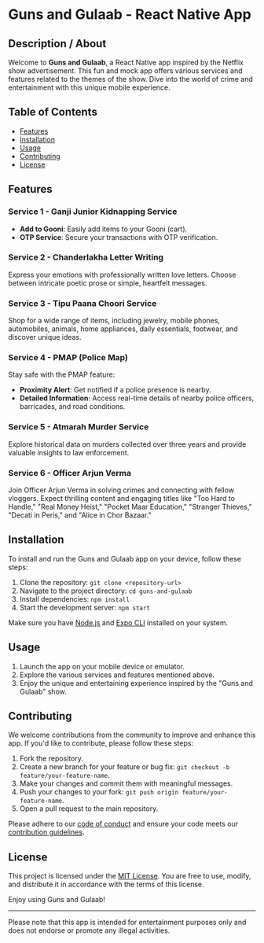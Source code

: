 # Guns and Gulaab - React Native App

## Description / About

Welcome to **Guns and Gulaab**, a React Native app inspired by the Netflix show advertisement. This fun and mock app offers various services and features related to the themes of the show. Dive into the world of crime and entertainment with this unique mobile experience.

## Table of Contents

- [Features](#features)
- [Installation](#installation)
- [Usage](#usage)
- [Contributing](#contributing)
- [License](#license)

## Features

### Service 1 - Ganji Junior Kidnapping Service

- **Add to Gooni**: Easily add items to your Gooni (cart).
- **OTP Service**: Secure your transactions with OTP verification.

### Service 2 - Chanderlakha Letter Writing

Express your emotions with professionally written love letters. Choose between intricate poetic prose or simple, heartfelt messages.

### Service 3 - Tipu Paana Choori Service

Shop for a wide range of items, including jewelry, mobile phones, automobiles, animals, home appliances, daily essentials, footwear, and discover unique ideas.

### Service 4 - PMAP (Police Map)

Stay safe with the PMAP feature:

- **Proximity Alert**: Get notified if a police presence is nearby.
- **Detailed Information**: Access real-time details of nearby police officers, barricades, and road conditions.

### Service 5 - Atmarah Murder Service

Explore historical data on murders collected over three years and provide valuable insights to law enforcement.

### Service 6 - Officer Arjun Verma

Join Officer Arjun Verma in solving crimes and connecting with fellow vloggers. Expect thrilling content and engaging titles like "Too Hard to Handle," "Real Money Heist," "Pocket Maar Education," "Stranger Thieves," "Decati in Peris," and "Alice in Chor Bazaar."

## Installation

To install and run the Guns and Gulaab app on your device, follow these steps:

1. Clone the repository: `git clone <repository-url>`
2. Navigate to the project directory: `cd guns-and-gulaab`
3. Install dependencies: `npm install`
4. Start the development server: `npm start`

Make sure you have [Node.js](https://nodejs.org/) and [Expo CLI](https://docs.expo.dev/get-started/installation/) installed on your system.

## Usage

1. Launch the app on your mobile device or emulator.
2. Explore the various services and features mentioned above.
3. Enjoy the unique and entertaining experience inspired by the "Guns and Gulaab" show.

## Contributing

We welcome contributions from the community to improve and enhance this app. If you'd like to contribute, please follow these steps:

1. Fork the repository.
2. Create a new branch for your feature or bug fix: `git checkout -b feature/your-feature-name`.
3. Make your changes and commit them with meaningful messages.
4. Push your changes to your fork: `git push origin feature/your-feature-name`.
5. Open a pull request to the main repository.

Please adhere to our [code of conduct](CODE_OF_CONDUCT.md) and ensure your code meets our [contribution guidelines](CONTRIBUTING.md).

## License

This project is licensed under the [MIT License](LICENSE). You are free to use, modify, and distribute it in accordance with the terms of this license.

Enjoy using Guns and Gulaab!

---

Please note that this app is intended for entertainment purposes only and does not endorse or promote any illegal activities.
